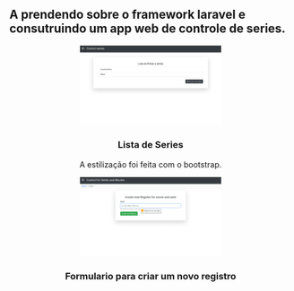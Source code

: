 ## A prendendo sobre o framework laravel e consutruindo um app web de controle de series.
<div align="center">
<img width="50%" height="50%" src="images/ListSeries.jpg">

### Lista de Series
A estilização foi feita com o bootstrap.

</div>

<div align="center">
<img align="" width="50%" height="50%" src="images/create.png">

### Formulario para criar um novo registro

</div>
